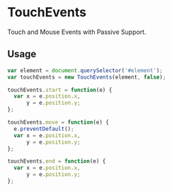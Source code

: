 # TouchEvents

Touch and Mouse Events with Passive Support.

## Usage

```javascript
var element = document.querySelector('#element');
var touchEvents = new TouchEvents(element, false);

touchEvents.start = function(e) {
  var x = e.position.x,
      y = e.position.y;
};

touchEvents.move = function(e) {
  e.preventDefault();
  var x = e.position.x,
      y = e.position.y;
};

touchEvents.end = function(e) {
  var x = e.position.x,
      y = e.position.y;
};
```
